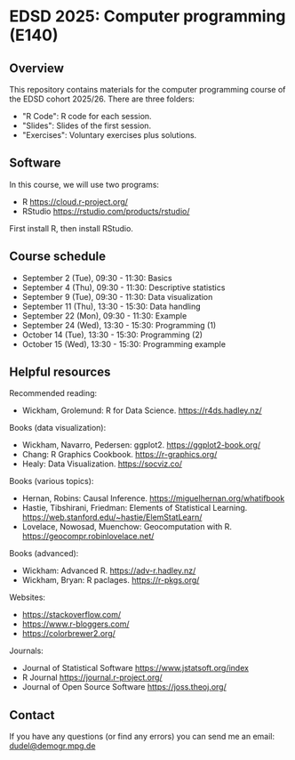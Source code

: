 # EDSD 2025: Computer programming (E140)

## Overview

This repository contains materials for the computer programming course of the EDSD cohort 2025/26. There are three folders:

* "R Code": R code for each session.
* "Slides": Slides of the first session.
* "Exercises": Voluntary exercises plus solutions.  

## Software

In this course, we will use two programs:

* R https://cloud.r-project.org/
* RStudio https://rstudio.com/products/rstudio/ 

First install R, then install RStudio.

## Course schedule 

* September 2 (Tue), 09:30 - 11:30: Basics
* September 4 (Thu), 09:30 - 11:30: Descriptive statistics
* September 9 (Tue), 09:30 - 11:30: Data visualization
* September 11 (Thu), 13:30 - 15:30: Data handling
* September 22 (Mon), 09:30 - 11:30: Example
* September 24 (Wed), 13:30 - 15:30: Programming (1)
* October 14 (Tue), 13:30 - 15:30: Programming (2)
* October 15 (Wed), 13:30 - 15:30: Programming example

## Helpful resources

Recommended reading:

* Wickham, Grolemund: R for Data Science. https://r4ds.hadley.nz/

Books (data visualization):

* Wickham, Navarro, Pedersen: ggplot2. https://ggplot2-book.org/ 
* Chang: R Graphics Cookbook. https://r-graphics.org/ 
* Healy: Data Visualization. https://socviz.co/ 

Books (various topics):

* Hernan, Robins: Causal Inference. https://miguelhernan.org/whatifbook
* Hastie, Tibshirani, Friedman: Elements of Statistical Learning. https://web.stanford.edu/~hastie/ElemStatLearn/ 
* Lovelace, Nowosad, Muenchow: Geocomputation with R. https://geocompr.robinlovelace.net/ 

Books (advanced):

* Wickham: Advanced R. https://adv-r.hadley.nz/
* Wickham, Bryan: R paclages. https://r-pkgs.org/

Websites:

* https://stackoverflow.com/
* https://www.r-bloggers.com/ 
* https://colorbrewer2.org/

Journals:

* Journal of Statistical Software https://www.jstatsoft.org/index 
* R Journal https://journal.r-project.org/ 
* Journal of Open Source Software https://joss.theoj.org/

## Contact

If you have any questions (or find any errors) you can send me an email: dudel@demogr.mpg.de
